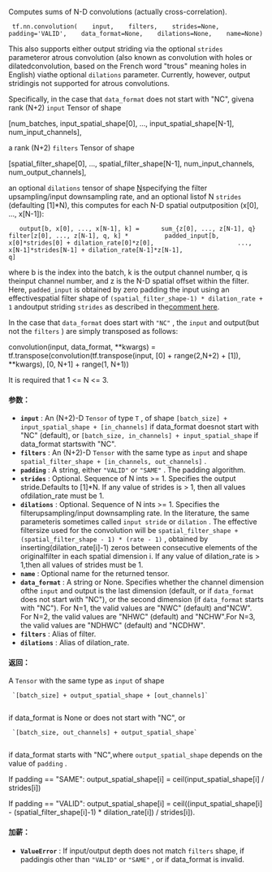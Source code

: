 Computes sums of N-D convolutions (actually cross-correlation).

```
 tf.nn.convolution(    input,    filters,    strides=None,    padding='VALID',    data_format=None,    dilations=None,    name=None) 
```

This also supports either output striding via the optional  `strides`  parameteror atrous convolution (also known as convolution with holes or dilatedconvolution, based on the French word "trous" meaning holes in English) viathe optional  `dilations`  parameter.  Currently, however, output stridingis not supported for atrous convolutions.

Specifically, in the case that  `data_format`  does not start with "NC", givena rank (N+2)  `input`  Tensor of shape

[num_batches,   input_spatial_shape[0],   ...,   input_spatial_shape[N-1],   num_input_channels],

a rank (N+2)  `filters`  Tensor of shape

[spatial_filter_shape[0],   ...,   spatial_filter_shape[N-1],   num_input_channels,   num_output_channels],

an optional  `dilations`  tensor of shape [N](/api_docs/python/tf/nn/defaulting%20to%20%5B1%5D*N)specifying the filter upsampling/input downsampling rate, and an optional listof N  `strides`  (defaulting [1]*N), this computes for each N-D spatial outputposition (x[0], ..., x[N-1]):

```
   output[b, x[0], ..., x[N-1], k] =      sum_{z[0], ..., z[N-1], q}          filter[z[0], ..., z[N-1], q, k] *          padded_input[b,                       x[0]*strides[0] + dilation_rate[0]*z[0],                       ...,                       x[N-1]*strides[N-1] + dilation_rate[N-1]*z[N-1],                       q] 
```

where b is the index into the batch, k is the output channel number, q is theinput channel number, and z is the N-D spatial offset within the filter. Here, `padded_input`  is obtained by zero padding the input using an effectivespatial filter shape of  `(spatial_filter_shape-1) * dilation_rate + 1`  andoutput striding  `strides`  as described in the[comment here](https://tensorflow.org/api_guides/python/nn#Convolution).

In the case that  `data_format`  does start with  `"NC"` , the  `input`  and output(but not the  `filters` ) are simply transposed as follows:

convolution(input, data_format, **kwargs) =    tf.transpose(convolution(tf.transpose(input, [0] + range(2,N+2) + [1]),                             **kwargs),                 [0, N+1] + range(1, N+1))

It is required that 1 <= N <= 3.

#### 参数：
- **`input`** : An (N+2)-D  `Tensor`  of type  `T` , of shape `[batch_size] + input_spatial_shape + [in_channels]`  if data_format doesnot start with "NC" (default), or `[batch_size, in_channels] + input_spatial_shape`  if data_format startswith "NC".
- **`filters`** : An (N+2)-D  `Tensor`  with the same type as  `input`  and shape `spatial_filter_shape + [in_channels, out_channels]` .
- **`padding`** : A string, either  `"VALID"`  or  `"SAME"` . The padding algorithm.
- **`strides`** : Optional.  Sequence of N ints >= 1.  Specifies the output stride.Defaults to [1]*N.  If any value of strides is > 1, then all values ofdilation_rate must be 1.
- **`dilations`** : Optional.  Sequence of N ints >= 1.  Specifies the filterupsampling/input downsampling rate.  In the literature, the same parameteris sometimes called  `input stride`  or  `dilation` .  The effective filtersize used for the convolution will be  `spatial_filter_shape +(spatial_filter_shape - 1) * (rate - 1)` , obtained by inserting(dilation_rate[i]-1) zeros between consecutive elements of the originalfilter in each spatial dimension i.  If any value of dilation_rate is > 1,then all values of strides must be 1.
- **`name`** : Optional name for the returned tensor.
- **`data_format`** : A string or None.  Specifies whether the channel dimension ofthe  `input`  and output is the last dimension (default, or if  `data_format` does not start with "NC"), or the second dimension (if  `data_format` starts with "NC").  For N=1, the valid values are "NWC" (default) and"NCW".  For N=2, the valid values are "NHWC" (default) and "NCHW".For N=3, the valid values are "NDHWC" (default) and "NCDHW".
- **`filters`** : Alias of filter.
- **`dilations`** : Alias of dilation_rate.


#### 返回：
A  `Tensor`  with the same type as  `input`  of shape

```
 `[batch_size] + output_spatial_shape + [out_channels]`
 
```

if data_format is None or does not start with "NC", or

```
 `[batch_size, out_channels] + output_spatial_shape`
 
```

if data_format starts with "NC",where  `output_spatial_shape`  depends on the value of  `padding` .

If padding == "SAME":  output_spatial_shape[i] = ceil(input_spatial_shape[i] / strides[i])

If padding == "VALID":  output_spatial_shape[i] =    ceil((input_spatial_shape[i] -          (spatial_filter_shape[i]-1) * dilation_rate[i])         / strides[i]).

#### 加薪：
- **`ValueError`** : If input/output depth does not match  `filters`  shape, if paddingis other than  `"VALID"`  or  `"SAME"` , or if data_format is invalid.

